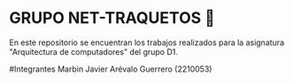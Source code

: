 # GRUPO NET-TRAQUETOS :pinching_hand:
En este repositorio se encuentran los trabajos realizados para la asignatura "Arquitectura de computadores" del grupo D1.

#Integrantes
Marbin Javier Arévalo Guerrero (2210053)
